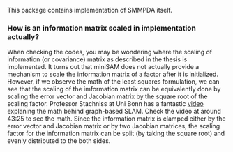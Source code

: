 This package contains implementation of SMMPDA itself.

### How is an information matrix scaled in implementation actually?
When checking the codes, you may be wondering where the scaling of information (or covariance) matrix as described in the thesis is implemented. It turns out that miniSAM does not actually provide a mechanism to scale the information matrix of a factor after it is initialized. However, if we observe the math of the least squares formulation, we can see that the scaling of the imformation matrix can be equivalently done by scaling the error vector and Jacobian matrix by the square root of the scaling factor. Professor Stachniss at Uni Bonn has a fantastic [video](https://www.youtube.com/watch?v=uHbRKvD8TWg&list=PLgnQpQtFTOGSeTU35ojkOdsscnenP2Cqx&index=23) explaning the math behind graph-based SLAM. Check the video at around 43:25 to see the math. Since the information matrix is clamped either by the error vector and Jacobian matrix or by two Jacobian matrices, the scaling factor for the information matrix can be split (by taking the square root) and evenly distributed to the both sides.
